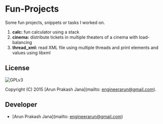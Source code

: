 # Fun-Projects

Some fun projects, snippets or tasks I worked on.

1. **calc:** fun calculator using a stack
2. **cinema:** distribute tickets in multiple theaters of a cinema with load-balancing
3. **thread_xml:** read XML file using multiple threads and print elements and values using libxml

## License
![GPLv3](https://upload.wikimedia.org/wikipedia/commons/thumb/9/93/GPLv3_Logo.svg/200px-GPLv3_Logo.svg.png)

Copyright (C) 2015 [Arun Prakash Jana](mailto: engineerarun@gmail.com).

## Developer
- [Arun Prakash Jana](mailto: engineerarun@gmail.com)
